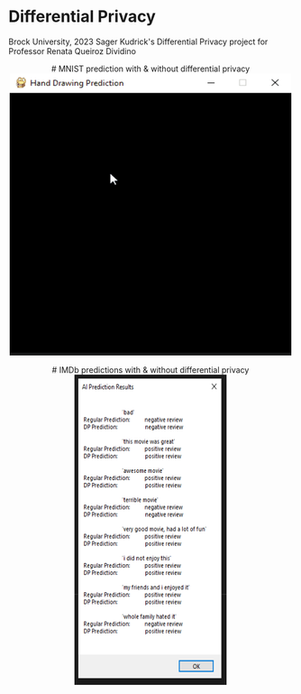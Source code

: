 # Differential Privacy
Brock University, 2023
Sager Kudrick's Differential Privacy project for Professor Renata Queiroz Dividino

<p align="center">
  # MNIST prediction with & without differential privacy
  <img width="500" height="500" src="https://github.com/SagerKudrick/ml-dp/blob/main/Pictures/mnist_predictions.gif">
</p>

<p align="center">
  # IMDb predictions with & without differential privacy
  <img width="270" height="550" src="https://github.com/SagerKudrick/ml-dp/blob/main/Pictures/imdb_prediction_results.PNG">
</p>


